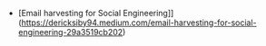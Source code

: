 * [Email harvesting for Social Engineering]](https://dericksiby94.medium.com/email-harvesting-for-social-engineering-29a3519cb202)
